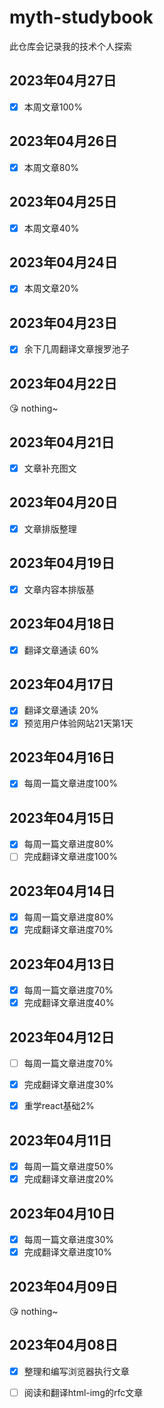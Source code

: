 # myth-studybook
此仓库会记录我的技术个人探索

## 2023年04月27日
- [x] 本周文章100% 

## 2023年04月26日
- [x] 本周文章80% 

## 2023年04月25日
- [x] 本周文章40% 

## 2023年04月24日
- [x] 本周文章20% 

## 2023年04月23日
- [x] 余下几周翻译文章搜罗池子

## 2023年04月22日
😘 nothing~

## 2023年04月21日
- [x] 文章补充图文

## 2023年04月20日
- [x] 文章排版整理

## 2023年04月19日
- [x] 文章内容本排版基

## 2023年04月18日
- [x] 翻译文章通读 60%

## 2023年04月17日
- [x] 翻译文章通读 20%
- [x] 预览用户体验网站21天第1天

## 2023年04月16日
- [x] 每周一篇文章进度100%

## 2023年04月15日
- [x] 每周一篇文章进度80%
- [ ] 完成翻译文章进度100%

## 2023年04月14日
- [x] 每周一篇文章进度80%
- [x] 完成翻译文章进度70%

## 2023年04月13日
- [x] 每周一篇文章进度70%
- [x] 完成翻译文章进度40%

## 2023年04月12日
- [ ] 每周一篇文章进度70%
- [x] 完成翻译文章进度30%
- [x] 重学react基础2%


## 2023年04月11日

- [x] 每周一篇文章进度50%
- [x] 完成翻译文章进度20%

## 2023年04月10日

- [x] 每周一篇文章进度30%
- [x] 完成翻译文章进度10%

## 2023年04月09日
😘 nothing~

## 2023年04月08日

- [x] 整理和编写浏览器执行文章

- [ ] 阅读和翻译html-img的rfc文章




